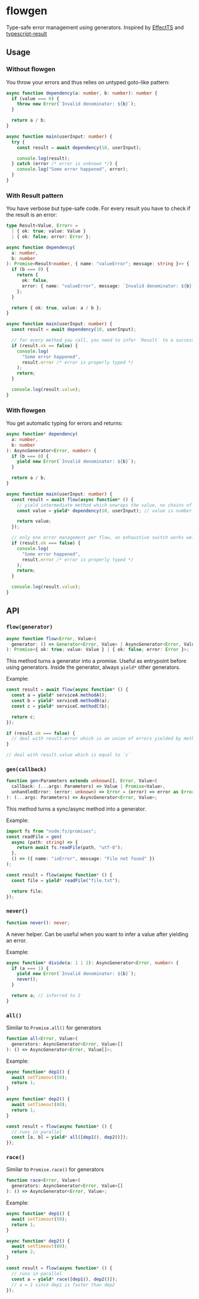 # flowgen

Type-safe error management using generators. Inspired by [EffectTS](https://effect.website/) and [typescript-result](https://github.com/everweij/typescript-result)

## Usage

### Without flowgen

You throw your errors and thus relies on untyped goto-like pattern:

```ts
async function dependency(a: number, b: number): number {
  if (value === 0) {
    throw new Error(`Invalid denominator: ${b}`);
  }

  return a / b;
}

async function main(userInput: number) {
  try {
    const result = await dependency(10, userInput);

    console.log(result);
  } catch (error /* error is unknown */) {
    console.log("Some error happened", error);
  }
}
```

### With Result pattern

You have verbose but type-safe code. For every result you have to check if the result is an error:

```ts
type Result<Value, Error> =
  | { ok: true; value: Value }
  | { ok: false; error: Error };

async function dependency(
  a: number,
  b: number
): Promise<Result<number, { name: "valueError"; message: string }>> {
  if (b === 0) {
    return {
      ok: false,
      error: { name: "valueError", message: `Invalid denominator: ${b}` },
    };
  }

  return { ok: true, value: a / b };
}

async function main(userInput: number) {
  const result = await dependency(10, userInput);

  // for every method you call, you need to infer `Result` to a successful state
  if (result.ok == false) {
    console.log(
      "Some error happened",
      result.error /* error is properly typed */
    );
    return;
  }

  console.log(result.value);
}
```

### With flowgen

You get automatic typing for errors and returns:

```ts
async function* dependency(
  a: number,
  b: number
): AsyncGenerator<Error, number> {
  if (b === 0) {
    yield new Error(`Invalid denominator: ${b}`);
  }

  return a / b;
}

async function main(userInput: number) {
  const result = await flow(async function* () {
    // yield intermediate method which unwraps the value, no chains of `if error early return`
    const value = yield* dependency(10, userInput); // value is number

    return value;
  });

  // only one error management per flow, an exhaustive switch works well
  if (result.ok === false) {
    console.log(
      "Some error happened",
      result.error /* error is properly typed */
    );
    return;
  }

  console.log(result.value);
}
```

## API

### `flow(generator)`

```ts
async function flow<Error, Value>(
  generator: () => Generator<Error, Value> | AsyncGenerator<Error, Value>
): Promise<{ ok: true; value: Value } | { ok: false; error: Error }>;
```

This method turns a generator into a promise. Useful as entrypoint before using generators.
Inside the generator, always `yield*` other generators.

Example:

```ts
const result = await flow(async function* () {
  const a = yield* serviceA.methodA();
  const b = yield* serviceB.methodB(a);
  const c = yield* serviceC.methodC(b);

  return c;
});

if (result.ok === false) {
  // deal with result.error which is an union of errors yielded by methodA, methodB or methodC
}

// deal with result.value which is equal to `c`
```

### `gen(callback)`

```ts
function gen<Parameters extends unknown[], Error, Value>(
  callback: (...args: Parameters) => Value | Promise<Value>,
  unhandledError: (error: unknown) => Error = (error) => error as Error
): (...args: Parameters) => AsyncGenerator<Error, Value>;
```

This method turns a sync/async method into a generator.

Example:

```ts
import fs from "node:fs/promises";
const readFile = gen(
  async (path: string) => {
    return await fs.readFile(path, "utf-8");
  },
  () => ({ name: "ioError", message: "File not found" })
);

const result = flow(async function* () {
  const file = yield* readFile("file.txt");

  return file;
});
```

### `never()`

```ts
function never(): never;
```

A never helper. Can be useful when you want to infer a value after yielding an error.

Example:

```ts
async function* divide(a: 1 | 2): AsyncGenerator<Error, number> {
  if (a === 1) {
    yield new Error(`Invalid denominator: ${b}`);
    never();
  }

  return a; // inferred to 2
}
```

### `all()`

Similar to `Promise.all()` for generators

```ts
function all<Error, Value>(
  generators: AsyncGenerator<Error, Value>[]
): () => AsyncGenerator<Error, Value[]>;
```

Example:

```ts
async function* dep1() {
  await setTimeout(50);
  return 1;
}

async function* dep2() {
  await setTimeout(80);
  return 1;
}

const result = flow(async function* () {
  // runs in parallel
  const [a, b] = yield* all([dep1(), dep2()]);
});
```

### `race()`

Similar to `Promise.race()` for generators

```ts
function race<Error, Value>(
  generators: AsyncGenerator<Error, Value>[]
): () => AsyncGenerator<Error, Value>;
```

Example:

```ts
async function* dep1() {
  await setTimeout(50);
  return 1;
}

async function* dep2() {
  await setTimeout(80);
  return 2;
}

const result = flow(async function* () {
  // runs in parallel
  const a = yield* race([dep1(), dep2()]);
  // a = 1 since dep1 is faster than dep2
});
```

